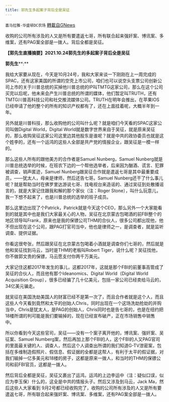```yaml
---
title: 郭先生多起案子背后全是吴征
---
```

`喜马拉雅-华盛顿DC农场` [轉載自GNews](https://gnews.org/zh-hans/1617547/)

收购的公司所有涉及的人又是所有要遣返七哥，所有联合起来强奸案、博讯案、多维案，还有PAG案全部是一拨人。背后全都是吴征。

**【郭先生直播摘要】****2021.10.24****郭先生的多起案子背后全是吴征**

**郭先生****:**

我给大家要从现在，今天是10月24号，我和大家来谈一下刚刚在上一周完成的SPAC，还有这家美国的所谓的空壳上市公司，咱们也可以说空头支票公司创新公司上市的关于川普总统的买掉他川普总统的IP叫TMTG这家公司，那么在这个公司买完以后呢，他未来会产生川普总统的所谓的媒体，他们暂定叫TRUTH，还有TMTG川普高科技公司和社交推流媒体公司。TRUTH在明年会推出，在苹果IOS已经申请了他的整个的所有的知识产权都有了，还在上面挂着呢，大概半年到一年。

另外就是川普科技，那么收购他的公司叫什么呢？就是咱们今天看的SPAC这家公司叫做Digital World，Digital World就是数字世界来自于吴征，就是原来吴征的，那么收购吴征这家公司这里边其他股东是谁呢？就是中共的政协委员也就是这个姓李的，还有一个运鸿的这些人全部是共产党的情报企业，跟吴征是一模一样的。

那么这些人所有的跟他美方的合作者是Samuel Nunberg，Samuel Nunberg就是川普总统选举的时候，在班农下边的一个帮他选举者，后来因为酗酒、谎言、犯罪被调查，销声匿迹，Samuel Nunberg跟吴征合作就是遣返七哥是其中最重要成员，——犹太人，母亲是律师，然后还告七哥。Samuel Nunberg还干了什么事儿呢？就是帮助当时在佛罗里达游说七哥、找电视台来造谣的、通过吴征到处散播谣言的，就是大家记住跟我和解的那个家伙（注：Roger Stone），叫什么玩意儿，我一下想不起来了，也是川普总统的选举的班子成员。

那么这里边出现了个Patrick，Patrick就是今天这个CEO，那么另外一个大家能看到的就是其中也是我们大家最关心的人物，吴征在北京蒙古包喝酒的前FBI整个的地区领导叫Frank，原来也是我的保镖公司THM的合伙人，很多公司都出现他，他不但出现在这个公司，跟PAG打官司当中，他也是律师之一，是调查者，就是监听调查、提供证据。

你看这很夸张，然后跟吴征在北京蒙古包喝着小酒就是调查你们七哥的，然后就是他和吴征找到马云，当时是THM的老板叫Robert Tiger，说什么呢？吴征找他，你不做郭文贵的保镖，马云愿支付你两千万美元。

大家记住这都2017年发生的事儿，这都2017年，这就是那个FBI的前董事高管成了吴征的合伙人，而且他有那个Ideanomics、Digital World（Digital World Acquisition Group），很多已经骗了几十亿美元，包括一家公司已经卖给马云的，34亿美元骗走。

就吴征在美国洗劫美国人的财富已经不是第一次了，而且合作者就是这个人，而且这些人今天看到竟然和太平的创始人Chris，同时出现在一个这场洗劫抢劫的并购当中，Chris是犹太人，是PAG的创始人，Chris同时也是告七哥的，也是在纽约把18楼所谓的判可能是我们要输掉的，现在已经宣布破产，正在市场销售中销售中。

所以你看到今天这些官司，吴征——没有一个案子离开他的，博讯案、强奸案、吴征案、Samuel Numberg案，然后再加上那个FBI的人，这个FBI的人又PAG官司的里面最关键的人、调查人，然后这个人调查出所谓的我们知道G-TV泄密案，包括在多维制造假照片、假信息、假证据的全都是这帮人，有利于太平的假证据，对我们输掉一亿多美元和18楼的房子，这都是原来一拨人，和当时的THM的保镖公司和前FBI官员，这都是一拨人。

然后背后全都是吴征，吴征又裹出了运鸿，运鸿的上边李运中（注：疑似口误，似应为李玉保）什么的，这全是中共的情报头子。然后又涉及到马云，Jack Ma，然后这些人大家看到 9月2号都已经收购完了，收购的公司所有涉及的人又是所有要遣返七哥，所有联合起来强奸案、博讯案、多维案，还有PAG案全部是一拨人。
